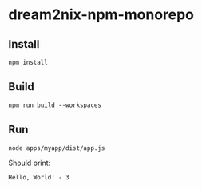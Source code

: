 # dream2nix-npm-monorepo


## Install

```
npm install
```

## Build 

```
npm run build --workspaces
```


## Run 


```
node apps/myapp/dist/app.js
```

Should print:

```
Hello, World! - 3
```
